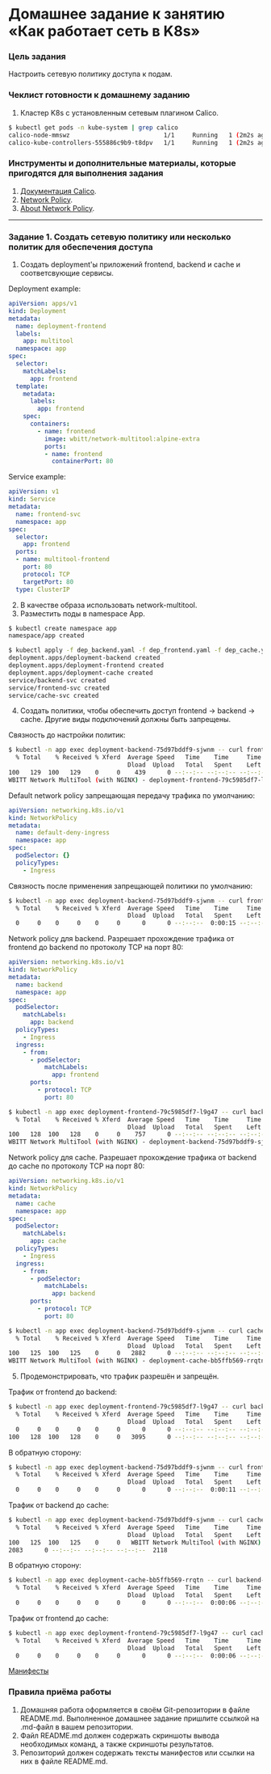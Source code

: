 # Домашнее задание к занятию «Как работает сеть в K8s»

### Цель задания

Настроить сетевую политику доступа к подам.

### Чеклист готовности к домашнему заданию

1. Кластер K8s с установленным сетевым плагином Calico.

```bash
$ kubectl get pods -n kube-system | grep calico
calico-node-mmswz                          1/1     Running   1 (2m2s ago)    3d23h
calico-kube-controllers-555886c9b9-t8dpv   1/1     Running   1 (2m2s ago)    3d23h
```

### Инструменты и дополнительные материалы, которые пригодятся для выполнения задания

1. [Документация Calico](https://www.tigera.io/project-calico/).
2. [Network Policy](https://kubernetes.io/docs/concepts/services-networking/network-policies/).
3. [About Network Policy](https://docs.projectcalico.org/about/about-network-policy).

-----

### Задание 1. Создать сетевую политику или несколько политик для обеспечения доступа

1. Создать deployment'ы приложений frontend, backend и cache и соответсвующие сервисы.

Deployment example:
```yaml
apiVersion: apps/v1
kind: Deployment
metadata:
  name: deployment-frontend
  labels:
    app: multitool
  namespace: app
spec:
  selector:
    matchLabels:
      app: frontend
  template:
    metadata:
      labels:
        app: frontend
    spec:
      containers:
        - name: frontend
          image: wbitt/network-multitool:alpine-extra
          ports:
          - name: frontend          
            containerPort: 80
```

Service example:
```yaml
apiVersion: v1
kind: Service
metadata:
  name: frontend-svc
  namespace: app
spec:
  selector:
    app: frontend
  ports:
  - name: multitool-frontend
    port: 80
    protocol: TCP
    targetPort: 80
  type: ClusterIP
```


2. В качестве образа использовать network-multitool.
3. Разместить поды в namespace App.

```bash
$ kubectl create namespace app
namespace/app created
```

```bash
$ kubectl apply -f dep_backend.yaml -f dep_frontend.yaml -f dep_cache.yaml -f svc_backend.yaml -f svc_frontend.yaml -f svc_cache.yaml 
deployment.apps/deployment-backend created
deployment.apps/deployment-frontend created
deployment.apps/deployment-cache created
service/backend-svc created
service/frontend-svc created
service/cache-svc created
```

4. Создать политики, чтобы обеспечить доступ frontend -> backend -> cache. Другие виды подключений должны быть запрещены.

Связность до настройки политик:
```bash
$ kubectl -n app exec deployment-backend-75d97bddf9-sjwnm -- curl frontend-svc.app.svc.cluster.local
  % Total    % Received % Xferd  Average Speed   Time    Time     Time  Current
                                 Dload  Upload   Total   Spent    Left  Speed
100   129  100   129    0     0    439      0 --:--:-- --:--:-- --:--:--   440
WBITT Network MultiTool (with NGINX) - deployment-frontend-79c5985df7-l9g47 - 10.1.116.189 . (Formerly praqma/network-multitool)
```

Default network policy запрещающая передачу трафика по умолчанию:

```yaml
apiVersion: networking.k8s.io/v1
kind: NetworkPolicy
metadata:
  name: default-deny-ingress
  namespace: app
spec:
  podSelector: {}
  policyTypes:
    - Ingress
```

Связность после применения запрещающей политики по умолчанию:

```bash
$ kubectl -n app exec deployment-backend-75d97bddf9-sjwnm -- curl frontend-svc.app.svc.cluster.local
  % Total    % Received % Xferd  Average Speed   Time    Time     Time  Current
                                 Dload  Upload   Total   Spent    Left  Speed
  0     0    0     0    0     0      0      0 --:--:--  0:00:15 --:--:--     0^C
```

Network policy для backend. Разрешает прохождение трафика от frontend до backend по протоколу TCP на порт 80:

```yaml
apiVersion: networking.k8s.io/v1
kind: NetworkPolicy
metadata:
  name: backend
  namespace: app
spec:
  podSelector:
    matchLabels:
      app: backend
  policyTypes:
    - Ingress
  ingress:
    - from:
      - podSelector:
          matchLabels:
            app: frontend
      ports:
        - protocol: TCP
          port: 80
```

```bash
$ kubectl -n app exec deployment-frontend-79c5985df7-l9g47 -- curl backend-svc.app.svc.cluster.local
  % Total    % Received % Xferd  Average Speed   Time    Time     Time  Current
                                 Dload  Upload   Total   Spent    Left  Speed
100   128  100   128    0     0    757      0 --:--:-- --:--:-- --:--:--   761
WBITT Network MultiTool (with NGINX) - deployment-backend-75d97bddf9-sjwnm - 10.1.116.190 . (Formerly praqma/network-multitool)
```

Network policy для cache. Разрешает прохождение трафика от backend до cache по протоколу TCP на порт 80:

```yaml
apiVersion: networking.k8s.io/v1
kind: NetworkPolicy
metadata:
  name: cache
  namespace: app
spec:
  podSelector:
    matchLabels:
      app: cache
  policyTypes:
    - Ingress
  ingress:
    - from:
      - podSelector:
          matchLabels:
            app: backend
      ports:
        - protocol: TCP
          port: 80
```

```bash
$ kubectl -n app exec deployment-backend-75d97bddf9-sjwnm -- curl cache-svc.app.svc.cluster.local
  % Total    % Received % Xferd  Average Speed   Time    Time     Time  Current
                                 Dload  Upload   Total   Spent    Left  Speed
100   125  100   125    0     0   2882      0 --:--:-- --:--:-- --:--:--  2906
WBITT Network MultiTool (with NGINX) - deployment-cache-bb5ffb569-rrqtn - 10.1.116.188 . (Formerly praqma/network-multitool)
```

5. Продемонстрировать, что трафик разрешён и запрещён.

Трафик от frontend до backend:

```bash
$ kubectl -n app exec deployment-frontend-79c5985df7-l9g47 -- curl backend-svc.app.svc.cluster.local
  % Total    % Received % Xferd  Average Speed   Time    Time     Time  Current
                                 Dload  Upload   Total   Spent    Left  Speed
  0     0    0     0    0     0      0      0 --:--:-- --:--:-- --:--:--     0WBITT Network MultiTool (with NGINX) - deployment-backend-75d97bddf9-sjwnm - 10.1.116.190 . (Formerly praqma/network-multitool)
100   128  100   128    0     0   3095      0 --:--:-- --:--:-- --:--:--  3121
```

В обратную сторону:

```bash
$ kubectl -n app exec deployment-backend-75d97bddf9-sjwnm -- curl frontend-svc.app.svc.cluster.local
  % Total    % Received % Xferd  Average Speed   Time    Time     Time  Current
                                 Dload  Upload   Total   Spent    Left  Speed
  0     0    0     0    0     0      0      0 --:--:--  0:00:11 --:--:--     0^C
```

Трафик от backend до cache:

```bash
$ kubectl -n app exec deployment-backend-75d97bddf9-sjwnm -- curl cache-svc.app.svc.cluster.local
  % Total    % Received % Xferd  Average Speed   Time    Time     Time  Current
                                 Dload  Upload   Total   Spent    Left  Speed
100   125  100   125    0     0   WBITT Network MultiTool (with NGINX) - deployment-cache-bb5ffb569-rrqtn - 10.1.116.188 . (Formerly praqma/network-multitool)
2083      0 --:--:-- --:--:-- --:--:--  2118
```

В обратную сторону:

```bash
$ kubectl -n app exec deployment-cache-bb5ffb569-rrqtn -- curl backend-svc.app.svc.cluster.local
  % Total    % Received % Xferd  Average Speed   Time    Time     Time  Current
                                 Dload  Upload   Total   Spent    Left  Speed
  0     0    0     0    0     0      0      0 --:--:--  0:00:06 --:--:--     0^C
```

Трафик от frontend до cache:

```bash
$ kubectl -n app exec deployment-frontend-79c5985df7-l9g47 -- curl cache-svc.app.svc.cluster.local
  % Total    % Received % Xferd  Average Speed   Time    Time     Time  Current
                                 Dload  Upload   Total   Spent    Left  Speed
  0     0    0     0    0     0      0      0 --:--:--  0:00:06 --:--:--     0^C
```

[Манифесты](./data/)

### Правила приёма работы

1. Домашняя работа оформляется в своём Git-репозитории в файле README.md. Выполненное домашнее задание пришлите ссылкой на .md-файл в вашем репозитории.
2. Файл README.md должен содержать скриншоты вывода необходимых команд, а также скриншоты результатов.
3. Репозиторий должен содержать тексты манифестов или ссылки на них в файле README.md.
